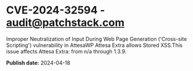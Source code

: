 # CVE-2024-32594 - audit@patchstack.com

Improper Neutralization of Input During Web Page Generation ('Cross-site Scripting') vulnerability in AttesaWP Attesa Extra allows Stored XSS.This issue affects Attesa Extra: from n/a through 1.3.9.



**Publish date:** 2024-04-18
